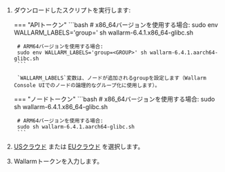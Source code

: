 1. ダウンロードしたスクリプトを実行します:

    === "APIトークン"
        ```bash
        # x86_64バージョンを使用する場合:
        sudo env WALLARM_LABELS='group=<GROUP>' sh wallarm-6.4.1.x86_64-glibc.sh

        # ARM64バージョンを使用する場合:
        sudo env WALLARM_LABELS='group=<GROUP>' sh wallarm-6.4.1.aarch64-glibc.sh
        ```        

        `WALLARM_LABELS`変数は、ノードが追加されるgroupを設定します（Wallarm Console UIでのノードの論理的なグループ化に使用します）。

    === "ノードトークン"
        ```bash
        # x86_64バージョンを使用する場合:
        sudo sh wallarm-6.4.1.x86_64-glibc.sh

        # ARM64バージョンを使用する場合:
        sudo sh wallarm-6.4.1.aarch64-glibc.sh
        ```

1. [USクラウド](https://us1.my.wallarm.com/) または [EUクラウド](https://my.wallarm.com/) を選択します。
1. Wallarmトークンを入力します。